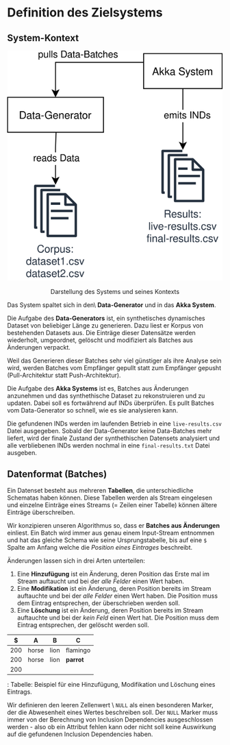 # Definition des Zielsystems

## System-Kontext

<p align="center">
    <img src="imgs/system-context.svg">
  <p align="center">Darstellung des Systems und seines Kontexts</p>
</p>

Das System spaltet sich in den\  __Data-Generator__ und in das __Akka System__.

Die Aufgabe des __Data-Generators__ ist, ein synthetisches dynamisches Dataset von beliebiger Länge zu generieren. Dazu liest er Korpus von bestehenden Datasets aus. Die Einträge dieser Datensätze werden wiederholt, umgeordnet, gelöscht und modifiziert als Batches aus Änderungen verpackt.

Weil das Generieren dieser Batches sehr viel günstiger als ihre Analyse sein wird, werden Batches vom Empfänger gepullt statt zum Empfänger gepusht (Pull-Architektur statt Push-Architektur).

Die Aufgabe des __Akka Systems__ ist es, Batches aus Änderungen anzunehmen und das synthethische Dataset zu rekonstruieren und zu updaten. Dabei soll es fortwährend auf INDs überprüfen. Es pullt Batches vom Data-Generator so schnell, wie es sie analysieren kann.

Die gefundenen INDs werden im laufenden Betrieb in eine `live-results.csv` Datei ausgegeben. Sobald der Data-Generator keine Data-Batches mehr liefert, wird der finale Zustand der synthethischen Datensets analysiert und alle verbliebenen INDs werden nochmal in eine `final-results.txt` Datei ausgeben.

## Datenformat (Batches)

Ein Datenset besteht aus mehreren __Tabellen__, die unterschiedliche Schematas haben können. Diese Tabellen werden als Stream eingelesen und einzelne Einträge eines Streams (= Zeilen einer Tabelle) können ältere Einträge überschreiben.

<!--
Eine Anforderung an den Algorithmus ist, dass er _Tabellen aus ihren Batches rekonstruiert und updatet_. Dazu muss er eine Repräsentation der Tabellen über die gesamte Ausführung hinweg zwischenspeichern. 
-->

Wir konzipieren unseren Algorithmus so, dass er __Batches aus Änderungen__ einliest. Ein Batch wird immer aus genau einem Input-Stream entnommen und hat das gleiche Schema wie seine Ursprungstabelle, bis auf eine `$` Spalte am Anfang welche die _Position eines Eintrages_ beschreibt.

Änderungen lassen sich in drei Arten unterteilen:

1. Eine __Hinzufügung__ ist ein Änderung, deren Position das Erste mal im Stream auftaucht und bei der _alle Felder_ einen Wert haben.
2. Eine __Modifikation__ ist ein Änderung, deren Position bereits im Stream auftauchte und bei der _alle Felder_ einen Wert haben. Die Position muss dem Eintrag entsprechen, der überschrieben werden soll.
2. Eine __Löschung__ ist ein Änderung, deren Position bereits im Stream auftauchte und bei der _kein Feld_ einen Wert hat. Die Position muss dem Eintrag entsprechen, der gelöscht werden soll.

|$|A|B|C|
|-|--|--|--|
|200|horse|lion|flamingo|
|200|horse|lion|**parrot**|
|200||||

: Tabelle: Beispiel für eine Hinzufügung, Modifikation und Löschung eines Eintrags.


Wir definieren den leeren Zellenwert \ `NULL` als einen besonderen Marker, der die Abwesenheit eines Wertes beschreiben soll. Der `NULL` Marker muss immer von der Berechnung von Inclusion Dependencies ausgeschlossen werden - also ob ein Attribut fehlen kann oder nicht soll keine Auswirkung auf die gefundenen Inclusion Dependencies haben.

<!-- 
Während der Ausführung soll das System periodisch alle gefundenen Inclusion Dependencies ausgeben. Sollten nach dem Abarbeiten von Änderungen diese Inclusion Dependencies nicht mehr gelten, so soll das auch ausgegeben werden.
-->

